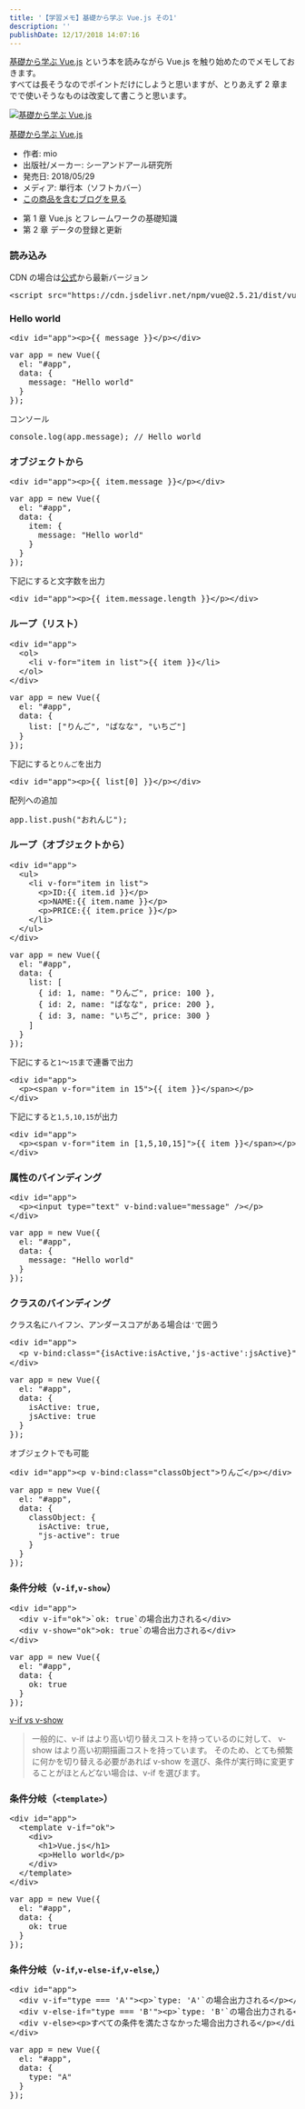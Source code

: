 ```yaml
---
title: '【学習メモ】基礎から学ぶ Vue.js その1'
description: ''
publishDate: 12/17/2018 14:07:16
---
```

<p><a href="https://cr-vue.mio3io.com/">基礎から学ぶ Vue.js</a> という本を読みながら Vue.js を触り始めたのでメモしておきます。<br/>
すべては長そうなのでポイントだけにしようと思いますが、とりあえず 2 章までで使いそうなものは改変して書こうと思います。</p>

<p><div class="hatena-asin-detail"><a href="http://www.amazon.co.jp/exec/obidos/ASIN/4863542453/hatena-blog-22/"><img src="https://cdn-ak.f.st-hatena.com/images/fotolife/j/jotaki/20190726/20190726111849.jpg" class="hatena-asin-detail-image" alt="基礎から学ぶ Vue.js" title="基礎から学ぶ Vue.js"></a><div class="hatena-asin-detail-info"><p class="hatena-asin-detail-title"><a href="http://www.amazon.co.jp/exec/obidos/ASIN/4863542453/hatena-blog-22/">基礎から学ぶ Vue.js</a></p><ul><li><span class="hatena-asin-detail-label">作者:</span> mio</li><li><span class="hatena-asin-detail-label">出版社/メーカー:</span> シーアンドアール研究所</li><li><span class="hatena-asin-detail-label">発売日:</span> 2018/05/29</li><li><span class="hatena-asin-detail-label">メディア:</span> 単行本（ソフトカバー）</li><li><a href="http://d.hatena.ne.jp/asin/4863542453/hatena-blog-22" target="_blank">この商品を含むブログを見る</a></li></ul></div><div class="hatena-asin-detail-foot"></div></div></p>

<ul>
<li>第 1 章 Vue.js とフレームワークの基礎知識</li>
<li>第 2 章 データの登録と更新</li>
</ul>


<h3>読み込み</h3>

<p>CDN の場合は<a href="https://jp.vuejs.org/v2/guide/installation.html#CDN">公式</a>から最新バージョン</p>

<pre class="code lang-html" data-lang="html" data-unlink><span class="synIdentifier">&lt;</span><span class="synStatement">script</span><span class="synIdentifier"> </span><span class="synType">src</span><span class="synIdentifier">=</span><span class="synConstant">&quot;https://cdn.jsdelivr.net/npm/vue@2.5.21/dist/vue.js&quot;</span><span class="synIdentifier">&gt;&lt;/</span><span class="synStatement">script</span><span class="synIdentifier">&gt;</span>
</pre>


<h3>Hello world</h3>

<pre class="code lang-html" data-lang="html" data-unlink><span class="synIdentifier">&lt;</span><span class="synStatement">div</span><span class="synIdentifier"> </span><span class="synType">id</span><span class="synIdentifier">=</span><span class="synConstant">&quot;app&quot;</span><span class="synIdentifier">&gt;&lt;</span><span class="synStatement">p</span><span class="synIdentifier">&gt;</span>{{ message }}<span class="synIdentifier">&lt;/</span><span class="synStatement">p</span><span class="synIdentifier">&gt;&lt;/</span><span class="synStatement">div</span><span class="synIdentifier">&gt;</span>
</pre>




<pre class="code lang-javascript" data-lang="javascript" data-unlink><span class="synIdentifier">var</span> app = <span class="synStatement">new</span> Vue(<span class="synIdentifier">{</span>
  el: <span class="synConstant">&quot;#app&quot;</span>,
  data: <span class="synIdentifier">{</span>
    message: <span class="synConstant">&quot;Hello world&quot;</span>
  <span class="synIdentifier">}</span>
<span class="synIdentifier">}</span>);
</pre>


<p>コンソール</p>

<pre class="code lang-javascript" data-lang="javascript" data-unlink>console.log(app.message); <span class="synComment">// Hello world</span>
</pre>


<h3>オブジェクトから</h3>

<pre class="code lang-html" data-lang="html" data-unlink><span class="synIdentifier">&lt;</span><span class="synStatement">div</span><span class="synIdentifier"> </span><span class="synType">id</span><span class="synIdentifier">=</span><span class="synConstant">&quot;app&quot;</span><span class="synIdentifier">&gt;&lt;</span><span class="synStatement">p</span><span class="synIdentifier">&gt;</span>{{ item.message }}<span class="synIdentifier">&lt;/</span><span class="synStatement">p</span><span class="synIdentifier">&gt;&lt;/</span><span class="synStatement">div</span><span class="synIdentifier">&gt;</span>
</pre>




<pre class="code lang-javascript" data-lang="javascript" data-unlink><span class="synIdentifier">var</span> app = <span class="synStatement">new</span> Vue(<span class="synIdentifier">{</span>
  el: <span class="synConstant">&quot;#app&quot;</span>,
  data: <span class="synIdentifier">{</span>
    item: <span class="synIdentifier">{</span>
      message: <span class="synConstant">&quot;Hello world&quot;</span>
    <span class="synIdentifier">}</span>
  <span class="synIdentifier">}</span>
<span class="synIdentifier">}</span>);
</pre>


<p>下記にすると文字数を出力</p>

<pre class="code lang-html" data-lang="html" data-unlink><span class="synIdentifier">&lt;</span><span class="synStatement">div</span><span class="synIdentifier"> </span><span class="synType">id</span><span class="synIdentifier">=</span><span class="synConstant">&quot;app&quot;</span><span class="synIdentifier">&gt;&lt;</span><span class="synStatement">p</span><span class="synIdentifier">&gt;</span>{{ item.message.length }}<span class="synIdentifier">&lt;/</span><span class="synStatement">p</span><span class="synIdentifier">&gt;&lt;/</span><span class="synStatement">div</span><span class="synIdentifier">&gt;</span>
</pre>


<h3>ループ（リスト）</h3>

<pre class="code lang-html" data-lang="html" data-unlink><span class="synIdentifier">&lt;</span><span class="synStatement">div</span><span class="synIdentifier"> </span><span class="synType">id</span><span class="synIdentifier">=</span><span class="synConstant">&quot;app&quot;</span><span class="synIdentifier">&gt;</span>
  <span class="synIdentifier">&lt;</span><span class="synStatement">ol</span><span class="synIdentifier">&gt;</span>
    <span class="synIdentifier">&lt;</span><span class="synStatement">li</span><span class="synIdentifier"> v-</span><span class="synType">for</span><span class="synIdentifier">=</span><span class="synConstant">&quot;item in list&quot;</span><span class="synIdentifier">&gt;</span>{{ item }}<span class="synIdentifier">&lt;/</span><span class="synStatement">li</span><span class="synIdentifier">&gt;</span>
  <span class="synIdentifier">&lt;/</span><span class="synStatement">ol</span><span class="synIdentifier">&gt;</span>
<span class="synIdentifier">&lt;/</span><span class="synStatement">div</span><span class="synIdentifier">&gt;</span>
</pre>




<pre class="code lang-javascript" data-lang="javascript" data-unlink><span class="synIdentifier">var</span> app = <span class="synStatement">new</span> Vue(<span class="synIdentifier">{</span>
  el: <span class="synConstant">&quot;#app&quot;</span>,
  data: <span class="synIdentifier">{</span>
    list: <span class="synIdentifier">[</span><span class="synConstant">&quot;りんご&quot;</span>, <span class="synConstant">&quot;ばなな&quot;</span>, <span class="synConstant">&quot;いちご&quot;</span><span class="synIdentifier">]</span>
  <span class="synIdentifier">}</span>
<span class="synIdentifier">}</span>);
</pre>


<p>下記にすると<code>りんご</code>を出力</p>

<pre class="code lang-html" data-lang="html" data-unlink><span class="synIdentifier">&lt;</span><span class="synStatement">div</span><span class="synIdentifier"> </span><span class="synType">id</span><span class="synIdentifier">=</span><span class="synConstant">&quot;app&quot;</span><span class="synIdentifier">&gt;&lt;</span><span class="synStatement">p</span><span class="synIdentifier">&gt;</span>{{ list[0] }}<span class="synIdentifier">&lt;/</span><span class="synStatement">p</span><span class="synIdentifier">&gt;&lt;/</span><span class="synStatement">div</span><span class="synIdentifier">&gt;</span>
</pre>


<p>配列への追加</p>

<pre class="code lang-javascript" data-lang="javascript" data-unlink>app.list.push(<span class="synConstant">&quot;おれんじ&quot;</span>);
</pre>


<h3>ループ（オブジェクトから）</h3>

<pre class="code lang-html" data-lang="html" data-unlink><span class="synIdentifier">&lt;</span><span class="synStatement">div</span><span class="synIdentifier"> </span><span class="synType">id</span><span class="synIdentifier">=</span><span class="synConstant">&quot;app&quot;</span><span class="synIdentifier">&gt;</span>
  <span class="synIdentifier">&lt;</span><span class="synStatement">ul</span><span class="synIdentifier">&gt;</span>
    <span class="synIdentifier">&lt;</span><span class="synStatement">li</span><span class="synIdentifier"> v-</span><span class="synType">for</span><span class="synIdentifier">=</span><span class="synConstant">&quot;item in list&quot;</span><span class="synIdentifier">&gt;</span>
      <span class="synIdentifier">&lt;</span><span class="synStatement">p</span><span class="synIdentifier">&gt;</span>ID:{{ item.id }}<span class="synIdentifier">&lt;/</span><span class="synStatement">p</span><span class="synIdentifier">&gt;</span>
      <span class="synIdentifier">&lt;</span><span class="synStatement">p</span><span class="synIdentifier">&gt;</span>NAME:{{ item.name }}<span class="synIdentifier">&lt;/</span><span class="synStatement">p</span><span class="synIdentifier">&gt;</span>
      <span class="synIdentifier">&lt;</span><span class="synStatement">p</span><span class="synIdentifier">&gt;</span>PRICE:{{ item.price }}<span class="synIdentifier">&lt;/</span><span class="synStatement">p</span><span class="synIdentifier">&gt;</span>
    <span class="synIdentifier">&lt;/</span><span class="synStatement">li</span><span class="synIdentifier">&gt;</span>
  <span class="synIdentifier">&lt;/</span><span class="synStatement">ul</span><span class="synIdentifier">&gt;</span>
<span class="synIdentifier">&lt;/</span><span class="synStatement">div</span><span class="synIdentifier">&gt;</span>
</pre>




<pre class="code lang-javascript" data-lang="javascript" data-unlink><span class="synIdentifier">var</span> app = <span class="synStatement">new</span> Vue(<span class="synIdentifier">{</span>
  el: <span class="synConstant">&quot;#app&quot;</span>,
  data: <span class="synIdentifier">{</span>
    list: <span class="synIdentifier">[</span>
      <span class="synIdentifier">{</span> id: 1, name: <span class="synConstant">&quot;りんご&quot;</span>, price: 100 <span class="synIdentifier">}</span>,
      <span class="synIdentifier">{</span> id: 2, name: <span class="synConstant">&quot;ばなな&quot;</span>, price: 200 <span class="synIdentifier">}</span>,
      <span class="synIdentifier">{</span> id: 3, name: <span class="synConstant">&quot;いちご&quot;</span>, price: 300 <span class="synIdentifier">}</span>
    <span class="synIdentifier">]</span>
  <span class="synIdentifier">}</span>
<span class="synIdentifier">}</span>);
</pre>


<p>下記にすると<code>1</code>〜<code>15</code>まで連番で出力</p>

<pre class="code lang-html" data-lang="html" data-unlink><span class="synIdentifier">&lt;</span><span class="synStatement">div</span><span class="synIdentifier"> </span><span class="synType">id</span><span class="synIdentifier">=</span><span class="synConstant">&quot;app&quot;</span><span class="synIdentifier">&gt;</span>
  <span class="synIdentifier">&lt;</span><span class="synStatement">p</span><span class="synIdentifier">&gt;&lt;</span><span class="synStatement">span</span><span class="synIdentifier"> v-</span><span class="synType">for</span><span class="synIdentifier">=</span><span class="synConstant">&quot;item in 15&quot;</span><span class="synIdentifier">&gt;</span>{{ item }}<span class="synIdentifier">&lt;/</span><span class="synStatement">span</span><span class="synIdentifier">&gt;&lt;/</span><span class="synStatement">p</span><span class="synIdentifier">&gt;</span>
<span class="synIdentifier">&lt;/</span><span class="synStatement">div</span><span class="synIdentifier">&gt;</span>
</pre>


<p>下記にすると<code>1,5,10,15</code>が出力</p>

<pre class="code lang-html" data-lang="html" data-unlink><span class="synIdentifier">&lt;</span><span class="synStatement">div</span><span class="synIdentifier"> </span><span class="synType">id</span><span class="synIdentifier">=</span><span class="synConstant">&quot;app&quot;</span><span class="synIdentifier">&gt;</span>
  <span class="synIdentifier">&lt;</span><span class="synStatement">p</span><span class="synIdentifier">&gt;&lt;</span><span class="synStatement">span</span><span class="synIdentifier"> v-</span><span class="synType">for</span><span class="synIdentifier">=</span><span class="synConstant">&quot;item in [1,5,10,15]&quot;</span><span class="synIdentifier">&gt;</span>{{ item }}<span class="synIdentifier">&lt;/</span><span class="synStatement">span</span><span class="synIdentifier">&gt;&lt;/</span><span class="synStatement">p</span><span class="synIdentifier">&gt;</span>
<span class="synIdentifier">&lt;/</span><span class="synStatement">div</span><span class="synIdentifier">&gt;</span>
</pre>


<h3>属性のバインディング</h3>

<pre class="code lang-html" data-lang="html" data-unlink><span class="synIdentifier">&lt;</span><span class="synStatement">div</span><span class="synIdentifier"> </span><span class="synType">id</span><span class="synIdentifier">=</span><span class="synConstant">&quot;app&quot;</span><span class="synIdentifier">&gt;</span>
  <span class="synIdentifier">&lt;</span><span class="synStatement">p</span><span class="synIdentifier">&gt;&lt;</span><span class="synStatement">input</span><span class="synIdentifier"> </span><span class="synType">type</span><span class="synIdentifier">=</span><span class="synConstant">&quot;text&quot;</span><span class="synIdentifier"> v-bind:</span><span class="synType">value</span><span class="synIdentifier">=</span><span class="synConstant">&quot;message&quot;</span><span class="synIdentifier"> /&gt;&lt;/</span><span class="synStatement">p</span><span class="synIdentifier">&gt;</span>
<span class="synIdentifier">&lt;/</span><span class="synStatement">div</span><span class="synIdentifier">&gt;</span>
</pre>




<pre class="code lang-javascript" data-lang="javascript" data-unlink><span class="synIdentifier">var</span> app = <span class="synStatement">new</span> Vue(<span class="synIdentifier">{</span>
  el: <span class="synConstant">&quot;#app&quot;</span>,
  data: <span class="synIdentifier">{</span>
    message: <span class="synConstant">&quot;Hello world&quot;</span>
  <span class="synIdentifier">}</span>
<span class="synIdentifier">}</span>);
</pre>


<h3>クラスのバインディング</h3>

<p>クラス名にハイフン、アンダースコアがある場合は<code>'</code>で囲う</p>

<pre class="code lang-html" data-lang="html" data-unlink><span class="synIdentifier">&lt;</span><span class="synStatement">div</span><span class="synIdentifier"> </span><span class="synType">id</span><span class="synIdentifier">=</span><span class="synConstant">&quot;app&quot;</span><span class="synIdentifier">&gt;</span>
  <span class="synIdentifier">&lt;</span><span class="synStatement">p</span><span class="synIdentifier"> v-bind:</span><span class="synType">class</span><span class="synIdentifier">=</span><span class="synConstant">&quot;{isActive:isActive,'js-active':jsActive}&quot;</span><span class="synIdentifier">&gt;</span>りんご<span class="synIdentifier">&lt;/</span><span class="synStatement">p</span><span class="synIdentifier">&gt;</span>
<span class="synIdentifier">&lt;/</span><span class="synStatement">div</span><span class="synIdentifier">&gt;</span>
</pre>




<pre class="code lang-javascript" data-lang="javascript" data-unlink><span class="synIdentifier">var</span> app = <span class="synStatement">new</span> Vue(<span class="synIdentifier">{</span>
  el: <span class="synConstant">&quot;#app&quot;</span>,
  data: <span class="synIdentifier">{</span>
    isActive: <span class="synConstant">true</span>,
    jsActive: <span class="synConstant">true</span>
  <span class="synIdentifier">}</span>
<span class="synIdentifier">}</span>);
</pre>


<p>オブジェクトでも可能</p>

<pre class="code lang-html" data-lang="html" data-unlink><span class="synIdentifier">&lt;</span><span class="synStatement">div</span><span class="synIdentifier"> </span><span class="synType">id</span><span class="synIdentifier">=</span><span class="synConstant">&quot;app&quot;</span><span class="synIdentifier">&gt;&lt;</span><span class="synStatement">p</span><span class="synIdentifier"> v-bind:</span><span class="synType">class</span><span class="synIdentifier">=</span><span class="synConstant">&quot;classObject&quot;</span><span class="synIdentifier">&gt;</span>りんご<span class="synIdentifier">&lt;/</span><span class="synStatement">p</span><span class="synIdentifier">&gt;&lt;/</span><span class="synStatement">div</span><span class="synIdentifier">&gt;</span>
</pre>




<pre class="code lang-javascript" data-lang="javascript" data-unlink><span class="synIdentifier">var</span> app = <span class="synStatement">new</span> Vue(<span class="synIdentifier">{</span>
  el: <span class="synConstant">&quot;#app&quot;</span>,
  data: <span class="synIdentifier">{</span>
    classObject: <span class="synIdentifier">{</span>
      isActive: <span class="synConstant">true</span>,
      <span class="synConstant">&quot;js-active&quot;</span>: <span class="synConstant">true</span>
    <span class="synIdentifier">}</span>
  <span class="synIdentifier">}</span>
<span class="synIdentifier">}</span>);
</pre>


<h3>条件分岐（<code>v-if</code>,<code>v-show</code>）</h3>

<pre class="code lang-html" data-lang="html" data-unlink><span class="synIdentifier">&lt;</span><span class="synStatement">div</span><span class="synIdentifier"> </span><span class="synType">id</span><span class="synIdentifier">=</span><span class="synConstant">&quot;app&quot;</span><span class="synIdentifier">&gt;</span>
  <span class="synIdentifier">&lt;</span><span class="synStatement">div</span><span class="synIdentifier"> v-if=</span><span class="synConstant">&quot;ok&quot;</span><span class="synIdentifier">&gt;</span>`ok: true`の場合出力される<span class="synIdentifier">&lt;/</span><span class="synStatement">div</span><span class="synIdentifier">&gt;</span>
  <span class="synIdentifier">&lt;</span><span class="synStatement">div</span><span class="synIdentifier"> v-show=</span><span class="synConstant">&quot;ok&quot;</span><span class="synIdentifier">&gt;</span>ok: true`の場合出力される<span class="synIdentifier">&lt;/</span><span class="synStatement">div</span><span class="synIdentifier">&gt;</span>
<span class="synIdentifier">&lt;/</span><span class="synStatement">div</span><span class="synIdentifier">&gt;</span>
</pre>




<pre class="code lang-javascript" data-lang="javascript" data-unlink><span class="synIdentifier">var</span> app = <span class="synStatement">new</span> Vue(<span class="synIdentifier">{</span>
  el: <span class="synConstant">&quot;#app&quot;</span>,
  data: <span class="synIdentifier">{</span>
    ok: <span class="synConstant">true</span>
  <span class="synIdentifier">}</span>
<span class="synIdentifier">}</span>);
</pre>


<p><a href="https://jp.vuejs.org/v2/guide/conditional.html#v-if-vs-v-show">v-if vs v-show</a></p>

<blockquote><p>一般的に、v-if はより高い切り替えコストを持っているのに対して、 v-show はより高い初期描画コストを持っています。 そのため、とても頻繁に何かを切り替える必要があれば v-show を選び、条件が実行時に変更することがほとんどない場合は、v-if を選びます。</p></blockquote>

<h3>条件分岐（<code>&lt;template&gt;</code>）</h3>

<pre class="code lang-html" data-lang="html" data-unlink><span class="synIdentifier">&lt;</span><span class="synStatement">div</span><span class="synIdentifier"> </span><span class="synType">id</span><span class="synIdentifier">=</span><span class="synConstant">&quot;app&quot;</span><span class="synIdentifier">&gt;</span>
  <span class="synIdentifier">&lt;</span>template<span class="synIdentifier"> v-if=</span><span class="synConstant">&quot;ok&quot;</span><span class="synIdentifier">&gt;</span>
    <span class="synIdentifier">&lt;</span><span class="synStatement">div</span><span class="synIdentifier">&gt;</span>
      <span class="synIdentifier">&lt;</span><span class="synStatement">h1</span><span class="synIdentifier">&gt;</span>Vue.js<span class="synIdentifier">&lt;/</span><span class="synStatement">h1</span><span class="synIdentifier">&gt;</span>
      <span class="synIdentifier">&lt;</span><span class="synStatement">p</span><span class="synIdentifier">&gt;</span>Hello world<span class="synIdentifier">&lt;/</span><span class="synStatement">p</span><span class="synIdentifier">&gt;</span>
    <span class="synIdentifier">&lt;/</span><span class="synStatement">div</span><span class="synIdentifier">&gt;</span>
  <span class="synIdentifier">&lt;/</span>template<span class="synIdentifier">&gt;</span>
<span class="synIdentifier">&lt;/</span><span class="synStatement">div</span><span class="synIdentifier">&gt;</span>
</pre>




<pre class="code lang-javascript" data-lang="javascript" data-unlink><span class="synIdentifier">var</span> app = <span class="synStatement">new</span> Vue(<span class="synIdentifier">{</span>
  el: <span class="synConstant">&quot;#app&quot;</span>,
  data: <span class="synIdentifier">{</span>
    ok: <span class="synConstant">true</span>
  <span class="synIdentifier">}</span>
<span class="synIdentifier">}</span>);
</pre>


<h3>条件分岐（<code>v-if</code>,<code>v-else-if</code>,<code>v-else</code>,）</h3>

<pre class="code lang-html" data-lang="html" data-unlink><span class="synIdentifier">&lt;</span><span class="synStatement">div</span><span class="synIdentifier"> </span><span class="synType">id</span><span class="synIdentifier">=</span><span class="synConstant">&quot;app&quot;</span><span class="synIdentifier">&gt;</span>
  <span class="synIdentifier">&lt;</span><span class="synStatement">div</span><span class="synIdentifier"> v-if=</span><span class="synConstant">&quot;type === 'A'&quot;</span><span class="synIdentifier">&gt;&lt;</span><span class="synStatement">p</span><span class="synIdentifier">&gt;</span>`type: 'A'`の場合出力される<span class="synIdentifier">&lt;/</span><span class="synStatement">p</span><span class="synIdentifier">&gt;&lt;/</span><span class="synStatement">div</span><span class="synIdentifier">&gt;</span>
  <span class="synIdentifier">&lt;</span><span class="synStatement">div</span><span class="synIdentifier"> v-else-if=</span><span class="synConstant">&quot;type === 'B'&quot;</span><span class="synIdentifier">&gt;&lt;</span><span class="synStatement">p</span><span class="synIdentifier">&gt;</span>`type: 'B'`の場合出力される<span class="synIdentifier">&lt;/</span><span class="synStatement">p</span><span class="synIdentifier">&gt;&lt;/</span><span class="synStatement">div</span><span class="synIdentifier">&gt;</span>
  <span class="synIdentifier">&lt;</span><span class="synStatement">div</span><span class="synIdentifier"> v-else&gt;&lt;</span><span class="synStatement">p</span><span class="synIdentifier">&gt;</span>すべての条件を満たさなかった場合出力される<span class="synIdentifier">&lt;/</span><span class="synStatement">p</span><span class="synIdentifier">&gt;&lt;/</span><span class="synStatement">div</span><span class="synIdentifier">&gt;</span>
<span class="synIdentifier">&lt;/</span><span class="synStatement">div</span><span class="synIdentifier">&gt;</span>
</pre>




<pre class="code lang-javascript" data-lang="javascript" data-unlink><span class="synIdentifier">var</span> app = <span class="synStatement">new</span> Vue(<span class="synIdentifier">{</span>
  el: <span class="synConstant">&quot;#app&quot;</span>,
  data: <span class="synIdentifier">{</span>
    type: <span class="synConstant">&quot;A&quot;</span>
  <span class="synIdentifier">}</span>
<span class="synIdentifier">}</span>);
</pre>

